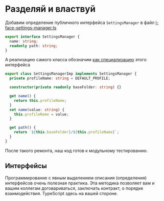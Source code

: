 # Разделяй и властвуй

Добавим определение публичного интерфейса `SettingsManager` в файл [i-face-settings-manager.ts](https://codesandbox.io/s/step-3-demo-18-module-3-h3k9o?file=/src/i-face-settings-manager.ts)

```ts
export interface SettingsManager {
  name: string;
  readonly path: string;
}
```

А реализацию самого класса обозначим [как специализацию](https://codesandbox.io/s/step-3-demo-18-module-3-h3k9o?file=/src/settings-manager.ts:95-155) этого интерфейса

```ts
export class SettingsManagerImp implements SettingsManager {
  private profileName: string = DEFAULT_PROFILE;

  constructor(private readonly baseFolder: string) {}

  get name() {
    return this.profileName;
  }
  set name(value: string) {
    this.profileName = value;
  }

  get path() {
    return `${this.baseFolder}/${this.profileName}`;
  }
}
```

После такого ремонта, наш код готов к модульному тестированию.

## Интерфейсы

Программирование с явным выделением описания (определения) интерфейсов очень полезная практика. Эта методика позволяет вам и вашим коллегам договариваться, заключать контракт, о порядке взаимодействия. TypeScript здесь на вашей стороне.
